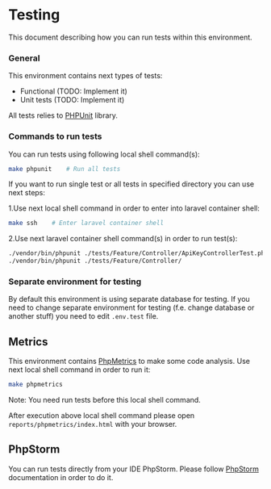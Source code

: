 # Testing
This document describing how you can run tests within this environment.

### General
This environment contains next types of tests:

* Functional (TODO: Implement it)
* Unit tests (TODO: Implement it)

All tests relies to [PHPUnit](https://phpunit.de/) library.

### Commands to run tests
You can run tests using following local shell command(s):
```bash
make phpunit    # Run all tests
```

If you want to run single test or all tests in specified directory you can use next steps:

1.Use next local shell command in order to enter into laravel container shell:
```bash
make ssh    # Enter laravel container shell
```
2.Use next laravel container shell command(s) in order to run test(s):
```bash
./vendor/bin/phpunit ./tests/Feature/Controller/ApiKeyControllerTest.php  # Just this single test class
./vendor/bin/phpunit ./tests/Feature/Controller/                          # All tests in this directory
```

### Separate environment for testing
By default this environment is using separate database for testing.
If you need to change separate environment for testing (f.e. change database or another stuff) you need to edit `.env.test` file.


## Metrics
This environment contains [PhpMetrics](https://github.com/phpmetrics/phpmetrics) to make some code analysis.
Use next local shell command in order to run it:
```bash
make phpmetrics
```
Note: You need run tests before this local shell command.

After execution above local shell command please open `reports/phpmetrics/index.html` with your browser.

## PhpStorm
You can run tests directly from your IDE PhpStorm. Please follow [PhpStorm](phpstorm.md) documentation in order to do it.
